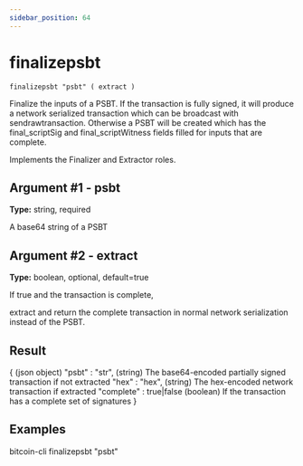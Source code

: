 ```yaml
---
sidebar_position: 64
---
```

# finalizepsbt

`finalizepsbt "psbt" ( extract )`

Finalize the inputs of a PSBT. If the transaction is fully signed, it will produce a network serialized transaction which can be broadcast with sendrawtransaction. Otherwise a PSBT will be created which has the final\_scriptSig and final\_scriptWitness fields filled for inputs that are complete.

Implements the Finalizer and Extractor roles.

## Argument #1 - psbt

**Type:** string, required

A base64 string of a PSBT

## Argument #2 - extract

**Type:** boolean, optional, default=true

If true and the transaction is complete,

extract and return the complete transaction in normal network serialization instead of the PSBT.

## Result

{                             (json object)
  "psbt" : "str",             (string) The base64-encoded partially signed transaction if not extracted
  "hex" : "hex",              (string) The hex-encoded network transaction if extracted
  "complete" : true|false     (boolean) If the transaction has a complete set of signatures
}

## Examples

bitcoin-cli finalizepsbt "psbt"